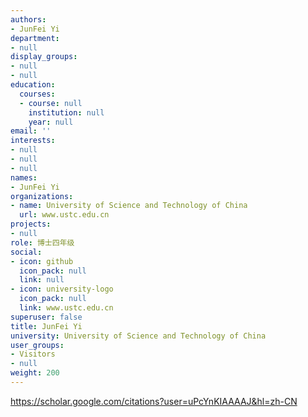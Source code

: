 ```yaml
---
authors:
- JunFei Yi
department:
- null
display_groups:
- null
- null
education:
  courses:
  - course: null
    institution: null
    year: null
email: ''
interests:
- null
- null
- null
names:
- JunFei Yi
organizations:
- name: University of Science and Technology of China
  url: www.ustc.edu.cn
projects:
- null
role: 博士四年级
social:
- icon: github
  icon_pack: null
  link: null
- icon: university-logo
  icon_pack: null
  link: www.ustc.edu.cn
superuser: false
title: JunFei Yi
university: University of Science and Technology of China
user_groups:
- Visitors
- null
weight: 200
---
```


https://scholar.google.com/citations?user=uPcYnKIAAAAJ&hl=zh-CN
